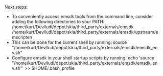 Next steps:
- To conveniently access emsdk tools from the command line,
  consider adding the following directories to your PATH:
    /home/kurt/Dev/ludi/depot/skia/third_party/externals/emsdk
    /home/kurt/Dev/ludi/depot/skia/third_party/externals/emsdk/upstream/emscripten
- This can be done for the current shell by running:
    source "/home/kurt/Dev/ludi/depot/skia/third_party/externals/emsdk/emsdk_env.sh"
- Configure emsdk in your shell startup scripts by running:
    echo 'source "/home/kurt/Dev/ludi/depot/skia/third_party/externals/emsdk/emsdk_env.sh"' >> $HOME/.bash_profile